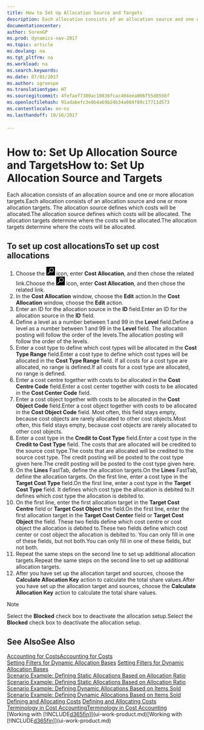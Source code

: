 ```yaml
---
title: How to Set Up Allocation Source and Targets
description: Each allocation consists of an allocation source and one or more allocation targets. The allocation source defines which costs will be allocated. The allocation targets determine where the costs will be allocated.
documentationcenter: 
author: SorenGP
ms.prod: dynamics-nav-2017
ms.topic: article
ms.devlang: na
ms.tgt_pltfrm: na
ms.workload: na
ms.search.keywords: 
ms.date: 07/01/2017
ms.author: sgroespe
ms.translationtype: HT
ms.sourcegitcommit: 4fefaef7380ac10836fcac404eea006f55d8556f
ms.openlocfilehash: 91adabefc3e0b4a69b24b34a084f89c17711d573
ms.contentlocale: en-nz
ms.lasthandoff: 10/16/2017

---
```

# <a name="how-to-set-up-allocation-source-and-targets"></a><span data-ttu-id="353e2-105">How to: Set Up Allocation Source and Targets</span><span class="sxs-lookup"><span data-stu-id="353e2-105">How to: Set Up Allocation Source and Targets</span></span>
<span data-ttu-id="353e2-106">Each allocation consists of an allocation source and one or more allocation targets.</span><span class="sxs-lookup"><span data-stu-id="353e2-106">Each allocation consists of an allocation source and one or more allocation targets.</span></span> <span data-ttu-id="353e2-107">The allocation source defines which costs will be allocated.</span><span class="sxs-lookup"><span data-stu-id="353e2-107">The allocation source defines which costs will be allocated.</span></span> <span data-ttu-id="353e2-108">The allocation targets determine where the costs will be allocated.</span><span class="sxs-lookup"><span data-stu-id="353e2-108">The allocation targets determine where the costs will be allocated.</span></span>  

## <a name="to-set-up-cost-allocations"></a><span data-ttu-id="353e2-109">To set up cost allocations</span><span class="sxs-lookup"><span data-stu-id="353e2-109">To set up cost allocations</span></span>  
1.  <span data-ttu-id="353e2-110">Choose the ![Search for Page or Report](media/ui-search/search_small.png "Search for Page or Report icon") icon, enter **Cost Allocation**, and then chose the related link.</span><span class="sxs-lookup"><span data-stu-id="353e2-110">Choose the ![Search for Page or Report](media/ui-search/search_small.png "Search for Page or Report icon") icon, enter **Cost Allocation**, and then chose the related link.</span></span>  
2.  <span data-ttu-id="353e2-111">In the **Cost Allocation** window, choose the **Edit** action.</span><span class="sxs-lookup"><span data-stu-id="353e2-111">In the **Cost Allocation** window, choose the **Edit** action.</span></span>  
3.  <span data-ttu-id="353e2-112">Enter an ID for the allocation source in the **ID** field.</span><span class="sxs-lookup"><span data-stu-id="353e2-112">Enter an ID for the allocation source in the **ID** field.</span></span>  
4.  <span data-ttu-id="353e2-113">Define a level as a number between 1 and 99 in the **Level** field.</span><span class="sxs-lookup"><span data-stu-id="353e2-113">Define a level as a number between 1 and 99 in the **Level** field.</span></span> <span data-ttu-id="353e2-114">The allocation posting will follow the order of the levels.</span><span class="sxs-lookup"><span data-stu-id="353e2-114">The allocation posting will follow the order of the levels.</span></span>  
5.  <span data-ttu-id="353e2-115">Enter a cost type to define which cost types will be allocated in the **Cost Type Range** field.</span><span class="sxs-lookup"><span data-stu-id="353e2-115">Enter a cost type to define which cost types will be allocated in the **Cost Type Range** field.</span></span> <span data-ttu-id="353e2-116">If all costs for a cost type are allocated, no range is defined.</span><span class="sxs-lookup"><span data-stu-id="353e2-116">If all costs for a cost type are allocated, no range is defined.</span></span>  
6.  <span data-ttu-id="353e2-117">Enter a cost centre together with costs to be allocated in the **Cost Centre Code** field.</span><span class="sxs-lookup"><span data-stu-id="353e2-117">Enter a cost center together with costs to be allocated in the **Cost Center Code** field.</span></span>  
7.  <span data-ttu-id="353e2-118">Enter a cost object together with costs to be allocated in the **Cost Object Code** field.</span><span class="sxs-lookup"><span data-stu-id="353e2-118">Enter a cost object together with costs to be allocated in the **Cost Object Code** field.</span></span> <span data-ttu-id="353e2-119">Most often, this field stays empty, because cost objects are rarely allocated to other cost objects.</span><span class="sxs-lookup"><span data-stu-id="353e2-119">Most often, this field stays empty, because cost objects are rarely allocated to other cost objects.</span></span>  
8.  <span data-ttu-id="353e2-120">Enter a cost type in the **Credit to Cost Type** field.</span><span class="sxs-lookup"><span data-stu-id="353e2-120">Enter a cost type in the **Credit to Cost Type** field.</span></span> <span data-ttu-id="353e2-121">The costs that are allocated will be credited to the source cost type.</span><span class="sxs-lookup"><span data-stu-id="353e2-121">The costs that are allocated will be credited to the source cost type.</span></span> <span data-ttu-id="353e2-122">The credit posting will be posted to the cost type given here.</span><span class="sxs-lookup"><span data-stu-id="353e2-122">The credit posting will be posted to the cost type given here.</span></span>  
9. <span data-ttu-id="353e2-123">On the **Lines** FastTab, define the allocation targets.</span><span class="sxs-lookup"><span data-stu-id="353e2-123">On the **Lines** FastTab, define the allocation targets.</span></span> <span data-ttu-id="353e2-124">On the first line, enter a cost type in the **Target Cost Type** field.</span><span class="sxs-lookup"><span data-stu-id="353e2-124">On the first line, enter a cost type in the **Target Cost Type** field.</span></span> <span data-ttu-id="353e2-125">It defines which cost type the allocation is debited to.</span><span class="sxs-lookup"><span data-stu-id="353e2-125">It defines which cost type the allocation is debited to.</span></span>  
10. <span data-ttu-id="353e2-126">On the first line, enter the first allocation target in the **Target Cost Centre** field or **Target Cost Object** the field.</span><span class="sxs-lookup"><span data-stu-id="353e2-126">On the first line, enter the first allocation target in the **Target Cost Center** field or **Target Cost Object** the field.</span></span> <span data-ttu-id="353e2-127">These two fields define which cost centre or cost object the allocation is debited to.</span><span class="sxs-lookup"><span data-stu-id="353e2-127">These two fields define which cost center or cost object the allocation is debited to.</span></span> <span data-ttu-id="353e2-128">You can only fill in one of these fields, but not both.</span><span class="sxs-lookup"><span data-stu-id="353e2-128">You can only fill in one of these fields, but not both.</span></span>  
11. <span data-ttu-id="353e2-129">Repeat the same steps on the second line to set up additional allocation targets.</span><span class="sxs-lookup"><span data-stu-id="353e2-129">Repeat the same steps on the second line to set up additional allocation targets.</span></span>  
12. <span data-ttu-id="353e2-130">After you have set up the allocation target and sources, choose the **Calculate Allocation Key** action to calculate the total share values.</span><span class="sxs-lookup"><span data-stu-id="353e2-130">After you have set up the allocation target and sources, choose the **Calculate Allocation Key** action to calculate the total share values.</span></span>  

> [!NOTE]  
>  <span data-ttu-id="353e2-131">Select the **Blocked** check box to deactivate the allocation setup.</span><span class="sxs-lookup"><span data-stu-id="353e2-131">Select the **Blocked** check box to deactivate the allocation setup.</span></span>  

## <a name="see-also"></a><span data-ttu-id="353e2-132">See Also</span><span class="sxs-lookup"><span data-stu-id="353e2-132">See Also</span></span>  
[<span data-ttu-id="353e2-133">Accounting for Costs</span><span class="sxs-lookup"><span data-stu-id="353e2-133">Accounting for Costs</span></span>](finance-manage-cost-accounting.md)  
 <span data-ttu-id="353e2-134">[Setting Filters for Dynamic Allocation Bases](finance-setting-filters-for-dynamic-allocation-bases.md) </span><span class="sxs-lookup"><span data-stu-id="353e2-134">[Setting Filters for Dynamic Allocation Bases](finance-setting-filters-for-dynamic-allocation-bases.md) </span></span>  
 <span data-ttu-id="353e2-135">[Scenario Example: Defining Static Allocations Based on Allocation Ratio](finance-scenario-example-defining-static-allocations-based-on-allocation-ratio.md) </span><span class="sxs-lookup"><span data-stu-id="353e2-135">[Scenario Example: Defining Static Allocations Based on Allocation Ratio](finance-scenario-example-defining-static-allocations-based-on-allocation-ratio.md) </span></span>  
 <span data-ttu-id="353e2-136">[Scenario Example: Defining Dynamic Allocations Based on Items Sold](finance-scenario-example-defining-dynamic-allocations-based-on-items-sold.md) </span><span class="sxs-lookup"><span data-stu-id="353e2-136">[Scenario Example: Defining Dynamic Allocations Based on Items Sold](finance-scenario-example-defining-dynamic-allocations-based-on-items-sold.md) </span></span>  
 <span data-ttu-id="353e2-137">[Defining and Allocating Costs](finance-define-and-allocate-costs.md) </span><span class="sxs-lookup"><span data-stu-id="353e2-137">[Defining and Allocating Costs](finance-define-and-allocate-costs.md) </span></span>  
 [<span data-ttu-id="353e2-138">Terminology in Cost Accounting</span><span class="sxs-lookup"><span data-stu-id="353e2-138">Terminology in Cost Accounting</span></span>](finance-terminology-in-cost-accounting.md)  
 <span data-ttu-id="353e2-139">[Working with [!INCLUDE[d365fin](includes/d365fin_md.md)]](ui-work-product.md)</span><span class="sxs-lookup"><span data-stu-id="353e2-139">[Working with [!INCLUDE[d365fin](includes/d365fin_md.md)]](ui-work-product.md)</span></span>

